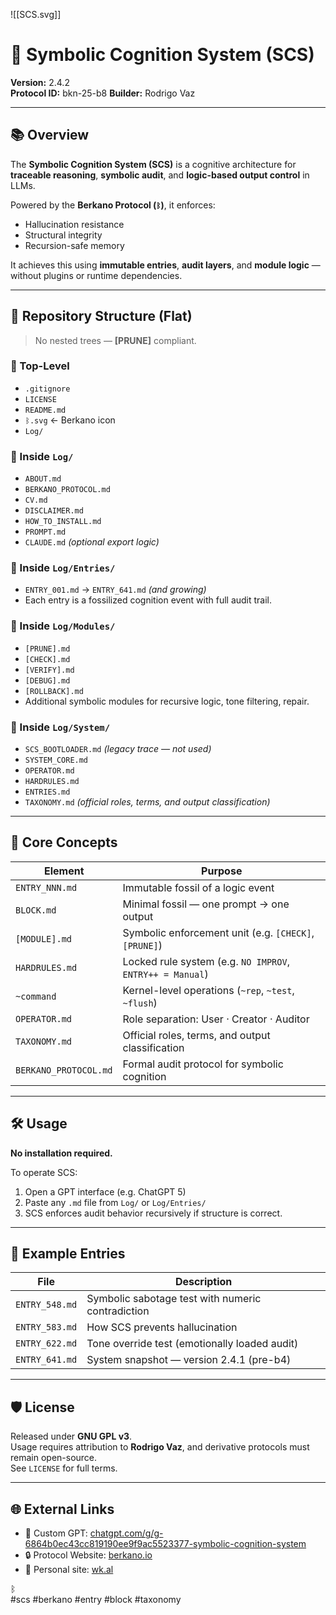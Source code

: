 ![[SCS.svg]]
# 🧠 Symbolic Cognition System (SCS)

**Version:** 2.4.2  
**Protocol ID:** bkn-25-b8
**Builder:** Rodrigo Vaz

---

## 📚 Overview

The **Symbolic Cognition System (SCS)** is a cognitive architecture for **traceable reasoning**, **symbolic audit**, and **logic-based output control** in LLMs.

Powered by the **Berkano Protocol (`ᛒ`)**, it enforces:
- Hallucination resistance  
- Structural integrity  
- Recursion-safe memory  

It achieves this using **immutable entries**, **audit layers**, and **module logic** — without plugins or runtime dependencies.

---

## 📁 Repository Structure (Flat)

> No nested trees — **[PRUNE]** compliant.

### 🔹 Top-Level
- `.gitignore`
- `LICENSE`
- `README.md`
- `ᛒ.svg` ← Berkano icon
- `Log/`

### 🔹 Inside `Log/`
- `ABOUT.md`
- `BERKANO_PROTOCOL.md`
- `CV.md`
- `DISCLAIMER.md`
- `HOW_TO_INSTALL.md`
- `PROMPT.md`
- `CLAUDE.md` *(optional export logic)*

### 🔹 Inside `Log/Entries/`
- `ENTRY_001.md` → `ENTRY_641.md` *(and growing)*  
- Each entry is a fossilized cognition event with full audit trail.

### 🔹 Inside `Log/Modules/`
- `[PRUNE].md`  
- `[CHECK].md`  
- `[VERIFY].md`  
- `[DEBUG].md`  
- `[ROLLBACK].md`  
- Additional symbolic modules for recursive logic, tone filtering, repair.

### 🔹 Inside `Log/System/`
- `SCS_BOOTLOADER.md` *(legacy trace — not used)*
- `SYSTEM_CORE.md`  
- `OPERATOR.md`  
- `HARDRULES.md`  
- `ENTRIES.md`  
- `TAXONOMY.md` *(official roles, terms, and output classification)*

---

## 🧩 Core Concepts

| Element        | Purpose                                                       |
|----------------|---------------------------------------------------------------|
| `ENTRY_NNN.md` | Immutable fossil of a logic event                             |
| `BLOCK.md`     | Minimal fossil — one prompt → one output                      |
| `[MODULE].md`  | Symbolic enforcement unit (e.g. `[CHECK]`, `[PRUNE]`)         |
| `HARDRULES.md` | Locked rule system (e.g. `NO IMPROV`, `ENTRY++ = Manual`)     |
| `~command`     | Kernel-level operations (`~rep`, `~test`, `~flush`)           |
| `OPERATOR.md`  | Role separation: User · Creator · Auditor                     |
| `TAXONOMY.md`  | Official roles, terms, and output classification              |
| `BERKANO_PROTOCOL.md` | Formal audit protocol for symbolic cognition           |

---

## 🛠️ Usage

**No installation required.**

To operate SCS:

1. Open a GPT interface (e.g. ChatGPT 5)  
2. Paste any `.md` file from `Log/` or `Log/Entries/`  
3. SCS enforces audit behavior recursively if structure is correct.

---

## 🧠 Example Entries

| File                | Description                                         |
|---------------------|-----------------------------------------------------|
| `ENTRY_548.md`      | Symbolic sabotage test with numeric contradiction   |
| `ENTRY_583.md`      | How SCS prevents hallucination                      |
| `ENTRY_622.md`      | Tone override test (emotionally loaded audit)       |
| `ENTRY_641.md`      | System snapshot — version 2.4.1 (pre-b4)             |

---

## 🛡️ License

Released under **GNU GPL v3**.  
Usage requires attribution to **Rodrigo Vaz**, and derivative protocols must remain open-source.  
See `LICENSE` for full terms.

---

## 🌐 External Links

- 🧠 Custom GPT: [chatgpt.com/g/g-6864b0ec43cc819190ee9f9ac5523377-symbolic-cognition-system](https://chatgpt.com/g/g-6864b0ec43cc819190ee9f9ac5523377-symbolic-cognition-system)  
- 🔒 Protocol Website: [berkano.io](https://berkano.io)  
- 🧬 Personal site: [wk.al](https://wk.al)  

ᛒ  
#scs #berkano #entry #block #taxonomy
